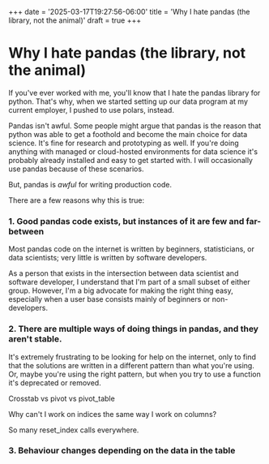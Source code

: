 +++
date = '2025-03-17T19:27:56-06:00'
title = 'Why I hate pandas (the library, not the animal)'
draft = true
+++

# Why I hate pandas (the library, not the animal)

If you've ever worked with me, you'll know that I hate the pandas library for python. 
That's why, when we started setting up our data program at my current employer, I pushed to use polars, instead.

Pandas isn't awful. Some people might argue that pandas is the reason that python was able to get a foothold and become the main choice
for data science. It's fine for research and prototyping as well. If you're doing anything with managed or cloud-hosted environments for data science 
it's probably already installed and easy to get started with. I will occasionally use pandas because of these scenarios. 

But, pandas is _awful_ for writing production code. 

There are a few reasons why this is true:

### 1. Good pandas code exists, but instances of it are few and far-between

Most pandas code on the internet is written by beginners, statisticians, or data scientists; very little is written by software developers.

As a person that exists in the intersection between data scientist and software developer, I understand that I'm part of a small subset of either group. 
However, I'm a big advocate for making the right thing easy, especially when a user base consists mainly of beginners or non-developers.

### 2. There are multiple ways of doing things in pandas, and they aren't stable.

It's extremely frustrating to be looking for help on the internet, only to find that the solutions are written in a different pattern than what you're using.
Or, maybe you're using the right pattern, but when you try to use a function it's deprecated or removed.

Crosstab vs pivot vs pivot_table

Why can't I work on indices the same way I work on columns?

So many reset_index calls everywhere.

### 3. Behaviour changes depending on the data in the table




